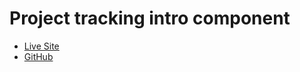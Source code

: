 # Project tracking intro component

- [Live Site](https://project-tracking-intro-ahj.netlify.app/)
- [GitHub]()

